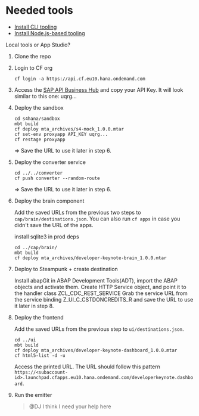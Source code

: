 # Needed tools

- [Install CLI tooling](https://developers.sap.com/group.scp-local-tools.html)
- [Install Node.js-based tooling](https://developers.sap.com/tutorials/cp-cf-sapui5-local-setup.html)


Local tools or App Studio?
1. Clone the repo

2. Login to CF org
    ```
    cf login -a https://api.cf.eu10.hana.ondemand.com
    ```

2. Access the [SAP API Business Hub](https://api.sap.com/preferences) and copy your API Key. It will look similar to this one:
uqrg...

4. Deploy the sandbox
    ```
    cd s4hana/sandbox
    mbt build
    cf deploy mta_archives/s4-mock_1.0.0.mtar 
    cf set-env proxyapp API_KEY uqrg...
    cf restage proxyapp 
    ```
    => Save the URL to use it later in step 6.
    

5. Deploy the converter service
    ```
    cd ../../converter
    cf push converter --random-route 
    ```
    => Save the URL to use it later in step 6.



6. Deploy the brain component

    Add the saved URLs from the previous two steps to `cap/brain/destinations.json`. You can also run `cf apps` in case you didn't save the URL of the apps.


    install sqlite3 in prod deps
    ```
    cd ../cap/brain/
    mbt build
    cf deploy mta_archives/developer-keynote-brain_1.0.0.mtar 
    ```


6. Deploy to Steampunk + create destination
  
   Install abapGit in ABAP Development Tools(ADT), import the ABAP objects and activate them.
   Create HTTP Service object, and point it to the handler class ZCL_CDC_REST_SERVICE
   Grab the service URL from the service binding Z_UI_C_CSTDONCREDITS_R and save the URL to use it later in step 8.

8. Deploy the frontend

    Add the saved URLs from the previous step to `ui/destinations.json`.

    ```
    cd ../ui
    mbt build
    cf deploy mta_archives/developer-keynote-dashboard_1.0.0.mtar
    cf html5-list -d -u 
    ```

    Access the printed URL. The URL should follow this pattern `https://<subaccount-id>.launchpad.cfapps.eu10.hana.ondemand.com/developerkeynote.dashboard`.


9. Run the emitter
   > @DJ I think I need your help here

